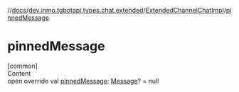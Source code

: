 //[docs](../../../index.md)/[dev.inmo.tgbotapi.types.chat.extended](../index.md)/[ExtendedChannelChatImpl](index.md)/[pinnedMessage](pinned-message.md)



# pinnedMessage  
[common]  
Content  
open override val [pinnedMessage](pinned-message.md): [Message](../../dev.inmo.tgbotapi.types.message.abstracts/-message/index.md)? = null  



